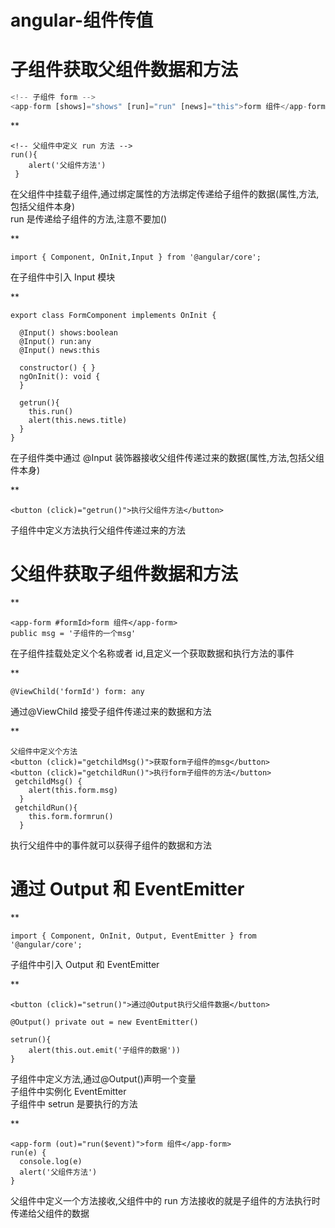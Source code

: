 # angular-组件传值

# 子组件获取父组件数据和方法

<!-- 这是一个链接 [Markdown 语法](https://alenandry.github.io "最好的markdown教程")。 -->

```js
<!-- 子组件 form -->
<app-form [shows]="shows" [run]="run" [news]="this">form 组件</app-form>
```

\*\*

```
<!-- 父组件中定义 run 方法 -->
run(){
    alert('父组件方法')
 }
```

在父组件中挂载子组件,通过绑定属性的方法绑定传递给子组件的数据(属性,方法,包括父组件本身)\
run 是传递给子组件的方法,注意不要加()

\*\*

```
import { Component, OnInit,Input } from '@angular/core';
```

在子组件中引入 Input 模块

\*\*

```
export class FormComponent implements OnInit {

  @Input() shows:boolean
  @Input() run:any
  @Input() news:this

  constructor() { }
  ngOnInit(): void {
  }

  getrun(){
    this.run()
    alert(this.news.title)
  }
}
```

在子组件类中通过 @Input 装饰器接收父组件传递过来的数据(属性,方法,包括父组件本身)

\*\*

```
<button (click)="getrun()">执行父组件方法</button>
```

子组件中定义方法执行父组件传递过来的方法

# 父组件获取子组件数据和方法

\*\*

```
<app-form #formId>form 组件</app-form>
public msg = '子组件的一个msg'
```

在子组件挂载处定义个名称或者 id,且定义一个获取数据和执行方法的事件

\*\*

```
@ViewChild('formId') form: any
```

通过@ViewChild 接受子组件传递过来的数据和方法

\*\*

```
父组件中定义个方法
<button (click)="getchildMsg()">获取form子组件的msg</button>
<button (click)="getchildRun()">执行form子组件的方法</button>
 getchildMsg() {
    alert(this.form.msg)
  }
 getchildRun(){
    this.form.formrun()
  }
```

执行父组件中的事件就可以获得子组件的数据和方法

# 通过 Output 和 EventEmitter

\*\*

```
import { Component, OnInit, Output, EventEmitter } from '@angular/core';
```

子组件中引入 Output 和 EventEmitter

\*\*

```
<button (click)="setrun()">通过@Output执行父组件数据</button>

@Output() private out = new EventEmitter()

setrun(){
    alert(this.out.emit('子组件的数据'))
}
```

子组件中定义方法,通过@Output()声明一个变量\
子组件中实例化 EventEmitter\
子组件中 setrun 是要执行的方法

\*\*

```
<app-form (out)="run($event)">form 组件</app-form>
run(e) {
  console.log(e)
  alert('父组件方法')
}
```

父组件中定义一个方法接收,父组件中的 run 方法接收的就是子组件的方法执行时传递给父组件的数据
